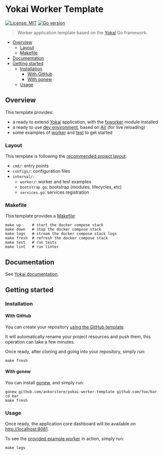 # Yokai Worker Template

[![License: MIT](https://img.shields.io/badge/License-MIT-blue.svg)](https://opensource.org/licenses/MIT)
[![Go version](https://img.shields.io/badge/Go-1.22-blue)](https://go.dev/)

> Worker application template based on the [Yokai](https://github.com/ankorstore/yokai) Go framework.

<!-- TOC -->
* [Overview](#overview)
  * [Layout](#layout)
  * [Makefile](#makefile)
* [Documentation](#documentation)
* [Getting started](#getting-started)
  * [Installation](#installation)
    * [With GitHub](#with-github)
    * [With gonew](#with-gonew)
  * [Usage](#usage)
<!-- TOC -->

## Overview

This template provides:

- a ready to extend [Yokai](https://github.com/ankorstore/yokai) application, with the [fxworker](https://github.com/ankorstore/yokai/tree/main/fxworker) module installed
- a ready to use [dev environment](docker-compose.yaml), based on [Air](https://github.com/cosmtrek/air) (for live reloading)
- some examples of [worker](internal/worker/example.go) and [test](internal/worker/example_test.go) to get started

### Layout

This template is following the [recommended project layout](https://go.dev/doc/modules/layout):

- `cmd/`: entry points
- `configs/`: configuration files
- `internal/`:
  - `worker/`: worker and test examples
  - `bootstrap.go`: bootstrap (modules, lifecycles, etc)
  - `services.go`: services registration

### Makefile

This template provides a [Makefile](Makefile):

```
make up     # start the docker compose stack
make down   # stop the docker compose stack
make logs   # stream the docker compose stack logs
make fresh  # refresh the docker compose stack
make test   # run tests
make lint   # run linter
```

## Documentation

See [Yokai documentation](https://ankorstore.github.io/yokai).

## Getting started

### Installation

#### With GitHub

You can create your repository [using the GitHub template](https://github.com/new?template_name=yokai-worker-template&template_owner=ankorstore).

It will automatically rename your project resources and push them, this operation can take a few minutes.

Once ready, after cloning and going into your repository, simply run:

```shell
make fresh
```

#### With gonew

You can install [gonew](https://go.dev/blog/gonew), and simply run:

```shell
gonew github.com/ankorstore/yokai-worker-template github.com/foo/bar
cd bar
make fresh
```

### Usage

Once ready, the application core dashboard will be available on [http://localhost:8081](http://localhost:8081).

To see the [provided example worker](internal/worker/example.go) in action, simply run:

```shell
make logs
```
